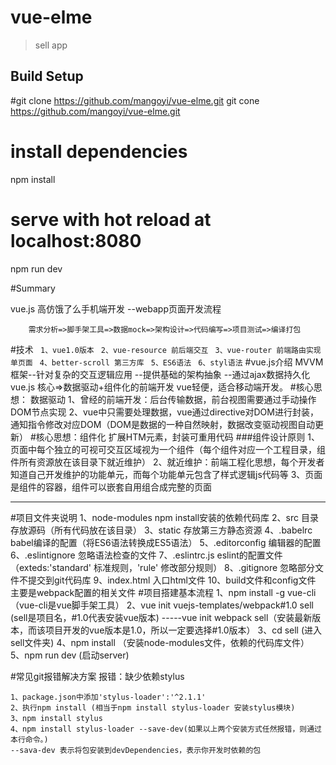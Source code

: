 # vue-elme

> sell app

## Build Setup


#git clone https://github.com/mangoyi/vue-elme.git
git cone https://github.com/mangoyi/vue-elme.git

# install dependencies
npm install

# serve with hot reload at localhost:8080
npm run dev



#Summary 

vue.js 高仿饿了么手机端开发 --webapp页面开发流程

```
	需求分析=>脚手架工具=>数据mock=>架构设计=>代码编写=>项目测试=>编译打包
```

#技术
```	1、vue1.0版本```
```	2、vue-resource 前后端交互```
```	3、vue-router 前端路由实现单页面```
```	4、better-scroll 第三方库```
```	5、ES6语法```
```	6、styl语法```
#vue.js介绍
	MVVM框架--针对复杂的交互逻辑应用
		   --提供基础的架构抽象
		   --通过ajax数据持久化
	vue.js 核心=>数据驱动+组件化的前端开发
	vue轻便，适合移动端开发。
#核心思想： 数据驱动
	1、曾经的前端开发：后台传输数据，前台视图需要通过手动操作DOM节点实现
	2、vue中只需要处理数据，vue通过directive对DOM进行封装，通知指令修改对应DOM（DOM是数据的一种自然映射，数据改变驱动视图自动更新）
#核心思想：组件化
	扩展HTM元素，封装可重用代码
###组件设计原则
	1、页面中每个独立的可视可交互区域视为一个组件（每个组件对应一个工程目录，组件所有资源放在该目录下就近维护）
	2、就近维护：前端工程化思想，每个开发者知道自己开发维护的功能单元，而每个功能单元包含了样式逻辑js代码等
	3、页面是组件的容器，组件可以嵌套自用组合成完整的页面

----------

#项目文件夹说明
	1、node-modules   npm install安装的依赖代码库
	2、src 目录存放源码（所有代码放在该目录）
	3、static 存放第三方静态资源
	4、.babelrc  babel编译的配置（将ES6语法转换成ES5语法）
	5、.editorconfig 编辑器的配置
	6、.eslintignore 忽略语法检查的文件
	7、.eslintrc.js eslint的配置文件（exteds:'standard' 标准规则，'rule' 修改部分规则）
	8、.gitignore 忽略部分文件不提交到git代码库
	9、index.html 入口html文件
	10、build文件和config文件 主要是webpack配置的相关文件
#项目搭建基本流程
	1、npm install -g vue-cli（vue-cli是vue脚手架工具）
	2、vue init vuejs-templates/webpack#1.0 sell (sell是项目名，#1.0代表安装vue版本)
	-----vue init webpack sell（安装最新版本，而该项目开发的vue版本是1.0，所以一定要选择#1.0版本）
	3、cd sell (进入sell文件夹)
	4、npm install （安装node-modules文件，依赖的代码库文件）
	5、npm run dev (启动server)

#常见git报错解决方案
	报错：缺少依赖stylus
	
	1、package.json中添加'stylus-loader':'^2.1.1'
	2、执行npm install (相当于npm install stylus-loader 安装stylus模块)
	3、npm install stylus
	4、npm install stylus-loader --save-dev(如果以上两个安装方式任然报错，则通过本行命令。)
	--sava-dev 表示将包安装到devDependencies，表示你开发时依赖的包

